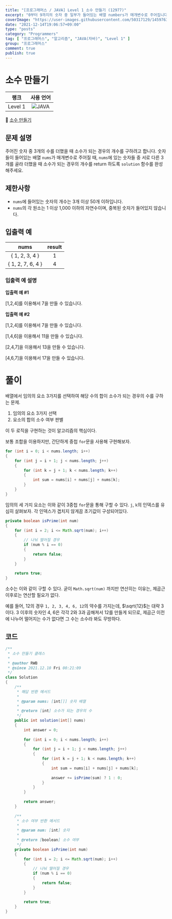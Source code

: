 ```yaml
---
title: "[프로그래머스 / JAVA] Level 1 소수 만들기 (12977)"
excerpt: "0부터 9까지의 숫자 중 일부가 들어있는 배열 numbers가 매개변수로 주어집니다. numbers에서 찾을 수 없는 0부터 9까지의 숫자를 모두 찾아 더한 수를 return 하도록 solution 함수를 완성해주세요."
coverImage: "https://user-images.githubusercontent.com/50317129/145976356-6b5d1430-31c0-4c34-829e-6be8f747ab19.png"
date: "2021-12-14T19:06:57+09:00"
type: "posts"
category: "Programmers"
tag: [ "프로그래머스", "알고리즘", "JAVA(자바)", "Level 1" ]
group: "프로그래머스"
comment: true
publish: true
---
```


# 소수 만들기

|  랭크   |                                                      사용 언어                                                      |
| :-----: | :-----------------------------------------------------------------------------------------------------------------: |
| Level 1 | ![JAVA](https://shields.io/badge/java-JDK%2011-lightgray?logo=java&style=plastic&logoColor=white&labelColor=orange) |

🔗 [소수 만들기](https://programmers.co.kr/learn/courses/30/lessons/12977)





## 문제 설명

주어진 숫자 중 3개의 수를 더했을 때 소수가 되는 경우의 개수를 구하려고 합니다. 숫자들이 들어있는 배열 `nums`가 매개변수로 주어질 때, `nums`에 있는 숫자들 중 서로 다른 3개를 골라 더했을 때 소수가 되는 경우의 개수를 return 하도록 `solution` 함수를 완성해주세요.





## 제한사항

* `nums`에 들어있는 숫자의 개수는 3개 이상 50개 이하입니다.
* `nums`의 각 원소는 1 이상 1,000 이하의 자연수이며, 중복된 숫자가 들어있지 않습니다.





## 입출력 예

|       nums        | result |
| :---------------: | :----: |
|  { 1, 2, 3, 4 }   |   1    |
| { 1, 2, 7, 6, 4 } |   4    |



### 입출력 예 설명

**입출력 예 #1**

[1,2,4]를 이용해서 7을 만들 수 있습니다.

**입출력 예 #2**

[1,2,4]를 이용해서 7을 만들 수 있습니다.

[1,4,6]을 이용해서 11을 만들 수 있습니다.

[2,4,7]을 이용해서 13을 만들 수 있습니다.

[4,6,7]을 이용해서 17을 만들 수 있습니다.










# 풀이

배열에서 임의의 요소 3가지를 선택하여 해당 수의 합이 소수가 되는 경우의 수를 구하는 문제.

1. 임의의 요소 3가지 선택
2. 요소의 합의 소수 여부 판별

이 두 로직을 구현하는 것이 알고리즘의 핵심이다.

보통 조합을 이용하지만, 간단하게 중첩 `for`문을 사용해 구현해보자.

``` java
for (int i = 0; i < nums.length; i++)
{
	for (int j = i + 1; j < nums.length; j++)
	{
		for (int k = j + 1; k < nums.length; k++)
		{
			int sum = nums[i] + nums[j] + nums[k];
		}
	}
}
```

임의의 세 가지 요소는 이와 같이 3중첩 `for`문을 통해 구할 수 있다. `j`, `k`의 인덱스를 유심히 살펴보자. 각 인덱스가 겹치지 않게끔 초기값이 구성되어있다.

``` java
private boolean isPrime(int num)
{
	for (int i = 2; i <= Math.sqrt(num); i++)
	{
		// 나눠 떨어질 경우
		if (num % i == 0)
		{
			return false;
		}
	}
	
	return true;
}
```

소수는 이와 같이 구할 수 있다. 굳이 `Math.sqrt(num)` 까지만 연산히는 이유는, 제곱근 이후로는 연산할 필요가 없다.

예를 들어, 12의 경우 `1, 2, 3, 4, 6, 12`의 약수를 가지는데, $\sqrt{12}$는 대략 3이다. 3 이후의 숫자인 4, 6은 각각 2와 3과 곱해져서 12를 만들게 되므로, 제곱근 이전에 나누어 떨어지는 수가 없다면 그 수는 소수라 봐도 무방하다.





## 코드

``` java
/**
 * 소수 만들기 클래스
 *
 * @author RWB
 * @since 2021.12.10 Fri 00:21:09
 */
class Solution
{
	/**
	 * 해답 반환 메서드
	 *
	 * @param nums: [int[]] 숫자 배열
	 *
	 * @return [int] 소수가 되는 경우의 수
	 */
	public int solution(int[] nums)
	{
		int answer = 0;
		
		for (int i = 0; i < nums.length; i++)
		{
			for (int j = i + 1; j < nums.length; j++)
			{
				for (int k = j + 1; k < nums.length; k++)
				{
					int sum = nums[i] + nums[j] + nums[k];
					
					answer += isPrime(sum) ? 1 : 0;
				}
			}
		}
		
		return answer;
	}
	
	/**
	 * 소수 여부 반환 메서드
	 *
	 * @param num: [int] 숫자
	 *
	 * @return [boolean] 소수 여부
	 */
	private boolean isPrime(int num)
	{
		for (int i = 2; i <= Math.sqrt(num); i++)
		{
			// 나눠 떨어질 경우
			if (num % i == 0)
			{
				return false;
			}
		}
		
		return true;
	}
}
```